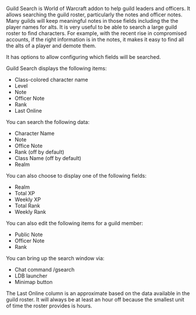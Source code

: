 Guild Search is World of Warcraft addon to help guild leaders and officers. It allows searching the guild roster, particularly the notes and officer notes. Many guilds will keep meaningful notes in those fields including the the player names for alts. It is very useful to be able to search a large guild roster to find characters. For example, with the recent rise in compromised accounts, if the right information is in the notes, it makes it easy to find all the alts of a player and demote them.

It has options to allow configuring which fields will be searched.

Guild Search displays the following items:

* Class-colored character name
* Level
* Note
* Officer Note
* Rank
* Last Online 

You can search the following data:

* Character Name
* Note
* Office Note
* Rank (off by default)
* Class Name (off by default)
* Realm 

You can also choose to display one of the following fields:

* Realm
* Total XP
* Weekly XP
* Total Rank
* Weekly Rank 

You can also edit the following items for a guild member:

* Public Note
* Officer Note
* Rank 

You can bring up the search window via:

* Chat command /gsearch
* LDB launcher
* Minimap button 

The Last Online column is an approximate based on the data available in the guild roster. It will always be at least an hour off because the smallest unit of time the roster provides is hours.
